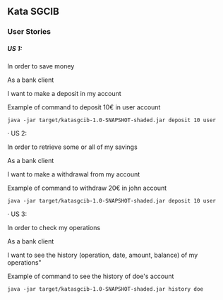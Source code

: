 ## Kata SGCIB

### User Stories

##### US 1:

In order to save money

As a bank client

I want to make a deposit in my account

Example of command to deposit 10€ in user account
```
java -jar target/katasgcib-1.0-SNAPSHOT-shaded.jar deposit 10 user
```

·         US 2:

In order to retrieve some or all of my savings

As a bank client

I want to make a withdrawal from my account

Example of command to withdraw 20€ in john account
```
java -jar target/katasgcib-1.0-SNAPSHOT-shaded.jar deposit 10 user
```

·         US 3:

In order to check my operations

As a bank client

I want to see the history (operation, date, amount, balance) of my operations"

Example of command to see the history of doe's account
```
java -jar target/katasgcib-1.0-SNAPSHOT-shaded.jar history doe
```
